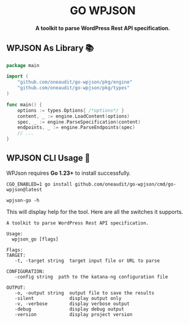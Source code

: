 <h1 align="center">
  GO WPJSON
</h1>
<h4 align="center">A toolkit to parse WordPress Rest API specification.</h4>

## WPJSON As Library 📚

```go
package main

import (
	"github.com/oneaudit/go-wpjson/pkg/engine"
	"github.com/oneaudit/go-wpjson/pkg/types"
)

func main() {
	options := types.Options{ /*options*/ }
	content, _ := engine.LoadContent(options)
	spec, _ := engine.ParseSpecification(content)
	endpoints, _ := engine.ParseEndpoints(spec)
	// ...
}
```

## WPJSON CLI Usage 🤖

WPJson requires **Go 1.23+** to install successfully.

```console
CGO_ENABLED=1 go install github.com/oneaudit/go-wpjson/cmd/go-wpjson@latest
```

```
wpjson-go -h
```

This will display help for the tool. Here are all the switches it supports.

```
A toolkit to parse WordPress Rest API specification.

Usage:
  wpjson_go [flags]

Flags:
TARGET:
   -t, -target string  target input file or URL to parse

CONFIGURATION:
   -config string  path to the katana-ng configuration file

OUTPUT:
   -o, -output string  output file to save the results
   -silent             display output only
   -v, -verbose        display verbose output
   -debug              display debug output
   -version            display project version
```